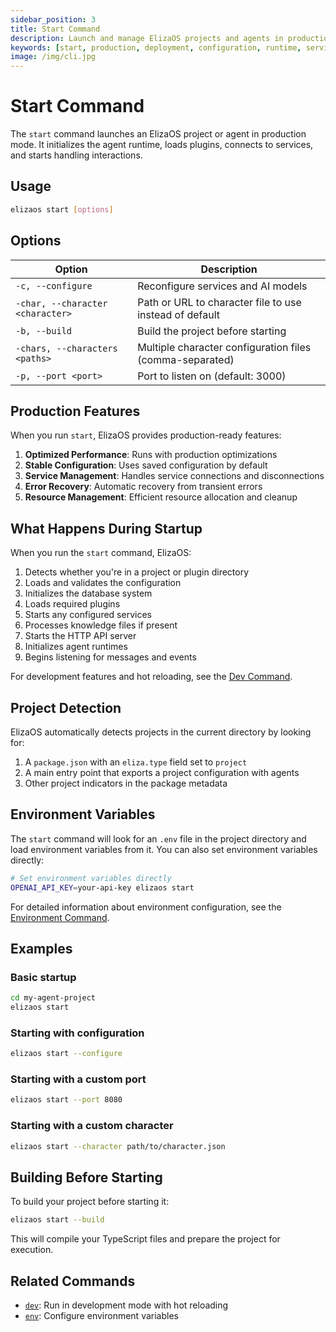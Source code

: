 ```yaml
---
sidebar_position: 3
title: Start Command
description: Launch and manage ElizaOS projects and agents in production mode
keywords: [start, production, deployment, configuration, runtime, services, agents]
image: /img/cli.jpg
---
```


# Start Command

The `start` command launches an ElizaOS project or agent in production mode. It initializes the agent runtime, loads plugins, connects to services, and starts handling interactions.

## Usage

```bash
elizaos start [options]
```

## Options

| Option                           | Description                                              |
| -------------------------------- | -------------------------------------------------------- |
| `-c, --configure`                | Reconfigure services and AI models                       |
| `-char, --character <character>` | Path or URL to character file to use instead of default  |
| `-b, --build`                    | Build the project before starting                        |
| `-chars, --characters <paths>`   | Multiple character configuration files (comma-separated) |
| `-p, --port <port>`              | Port to listen on (default: 3000)                        |

## Production Features

When you run `start`, ElizaOS provides production-ready features:

1. **Optimized Performance**: Runs with production optimizations
2. **Stable Configuration**: Uses saved configuration by default
3. **Service Management**: Handles service connections and disconnections
4. **Error Recovery**: Automatic recovery from transient errors
5. **Resource Management**: Efficient resource allocation and cleanup

## What Happens During Startup

When you run the `start` command, ElizaOS:

1. Detects whether you're in a project or plugin directory
2. Loads and validates the configuration
3. Initializes the database system
4. Loads required plugins
5. Starts any configured services
6. Processes knowledge files if present
7. Starts the HTTP API server
8. Initializes agent runtimes
9. Begins listening for messages and events

For development features and hot reloading, see the [Dev Command](./dev.md).

## Project Detection

ElizaOS automatically detects projects in the current directory by looking for:

1. A `package.json` with an `eliza.type` field set to `project`
2. A main entry point that exports a project configuration with agents
3. Other project indicators in the package metadata

## Environment Variables

The `start` command will look for an `.env` file in the project directory and load environment variables from it. You can also set environment variables directly:

```bash
# Set environment variables directly
OPENAI_API_KEY=your-api-key elizaos start
```

For detailed information about environment configuration, see the [Environment Command](./env.md).

## Examples

### Basic startup

```bash
cd my-agent-project
elizaos start
```

### Starting with configuration

```bash
elizaos start --configure
```

### Starting with a custom port

```bash
elizaos start --port 8080
```

### Starting with a custom character

```bash
elizaos start --character path/to/character.json
```

## Building Before Starting

To build your project before starting it:

```bash
elizaos start --build
```

This will compile your TypeScript files and prepare the project for execution.

## Related Commands

- [`dev`](./dev.md): Run in development mode with hot reloading
- [`env`](./env.md): Configure environment variables
